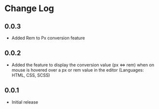 # Change Log

## 0.0.3
 - Added Rem to Px conversion feature

## 0.0.2

 - Added the feature to display the conversion value (px <=> rem) when on mouse is hovered over a px or rem value in the editor (Languages: HTML, CSS, SCSS)

## 0.0.1

 - Initial release
